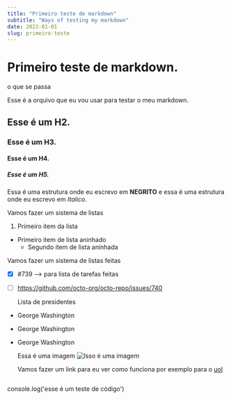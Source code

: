 ```yaml
---
title: "Primeiro teste de markdown"
subtitle: "Ways of testing my markdown"
date: 2022-01-01
slug: primeiro-teste
---
```


  # Primeiro teste de markdown.  

  o que se passa  

  Esse é a orquivo que eu vou usar para testar o meu markdown.  
  
  ## Esse é um H2.
  ### Esse é um H3.
  #### Esse é um H4.
  ##### Esse é um H5.

  Essa é uma estrutura onde eu escrevo em **NEGRITO** e essa é uma estrutura onde eu escrevo em *Italico*.
  
  Vamos fazer um sistema de listas
  
  1. Primeiro item da lista
   - Primeiro item de lista aninhado      
     - Segundo item de lista aninhada
  

  Vamos fazer um sistema de listas feitas
  
- [x] #739  						--> para lista de tarefas feitas
- [ ] https://github.com/octo-org/octo-repo/issues/740
  
  Lista de presidentes
  
- George Washington
- George Washington
- George Washington
  
  Essa é uma imagem 
  ![Isso é uma imagem](https://myoctocat.com/assets/images/base-octocat.svg)
  
  Vamos fazer um link para eu ver como funciona por exemplo para o [uol](http://www.uol.com.br "meu site de noticias")
  
  ```javascript

console.log('esse é um teste de código')

```
  